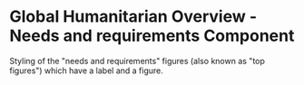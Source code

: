 Global Humanitarian Overview - Needs and requirements Component
===============================================================

Styling of the "needs and requirements" figures (also known as "top figures")
which have a label and a figure.
